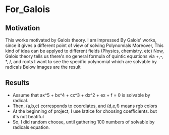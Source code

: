 # For_Galois

## Motivation
This works motivated by Galois theory.
I am impressed By Galois' works, since it gives a different point of view of solving Polynomials
Moreover, This kind of idea can be applyed to different fields (Physics, chemistry, etc)
Now, Galois theory tells us there's no general formula of quintic equations via +,-, *, /, and roots
I want to see the specific polynomial which are solvable by radicals
Below images are the result

## Results
* Assume that ax^5 + bx^4 + cx^3 + dx^2 + ex + f = 0 is solvable by radical.
* Then, (a,b,c) corresponds to coordiates, and (d,e,f) means rgb colors
* At the beginning of project, I use lattice for choosing coefficients. but it's not beatiful
* So, I did random choose, until gathering 100 numbers of solvable by radicals equation.


